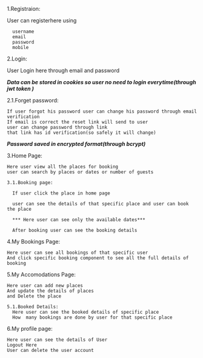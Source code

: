 1.Registraion:
  
  User can registerhere using 
  
      username
      email
      password
      mobile



2.Login:
  
  User Login here through email and password
  
  ***Data can be stored in cookies so user no need to login everytime(through jwt token )***
  
  2.1.Forget password:
  
    If user forgot his password user can change his password through email verification
    If email is correct the reset link will send to user
    user can change password through link
    that link has id verification(so safely it will change)

  ***Password saved in encrypted format(through bcrypt)***

  
  
  3.Home Page:
    
    Here user view all the places for booking
    user can search by places or dates or number of guests
    
    3.1.Booking page:
     
      If user click the place in home page
      
      user can see the details of that specific place and user can book the place
      
      *** Here user can see only the available dates***
      
      After booking user can see the booking details
  
  
  4.My Bookings Page:
    
    Here user can see all bookings of that specific user
    And click specific booking component to see all the full details of booking
  
  
  5.My Accomodations Page:
    
    Here user can add new places 
    And update the details of places
    and Delete the place
  
    5.1.Booked Details:
      Here user can see the booked details of specific place 
      How  many bookings are done by user for that specific place
  
  
  6.My profile page:
    
    Here user can see the details of User
    Logout Here
    User can delete the user account
    
